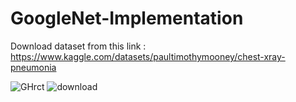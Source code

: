 # GoogleNet-Implementation

Download dataset from this link : https://www.kaggle.com/datasets/paultimothymooney/chest-xray-pneumonia

![GHrct](https://user-images.githubusercontent.com/103351965/222916808-89a40de5-bb99-4e1c-b36d-222e38472365.png)
![download](https://user-images.githubusercontent.com/103351965/222916809-fc2942dc-7a60-44ba-ab6c-ea07151e34fd.png)
